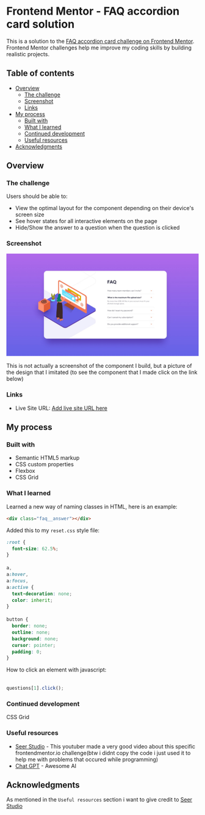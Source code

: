 # Frontend Mentor - FAQ accordion card solution

This is a solution to the [FAQ accordion card challenge on Frontend Mentor](https://www.frontendmentor.io/challenges/faq-accordion-card-XlyjD0Oam). Frontend Mentor challenges help me improve my coding skills by building realistic projects. 

## Table of contents

- [Overview](#overview)
  - [The challenge](#the-challenge)
  - [Screenshot](#screenshot)
  - [Links](#links)
- [My process](#my-process)
  - [Built with](#built-with)
  - [What I learned](#what-i-learned)
  - [Continued development](#continued-development)
  - [Useful resources](#useful-resources)
- [Acknowledgments](#acknowledgments)



## Overview

### The challenge

Users should be able to:

- View the optimal layout for the component depending on their device's screen size
- See hover states for all interactive elements on the page
- Hide/Show the answer to a question when the question is clicked

### Screenshot

![](./design/desktop-design.jpg)

This is not actually a screenshot of the component I build, but a picture of the design that I imitated (to see the component that I made click on the link below)

### Links

- Live Site URL: [Add live site URL here](https://your-live-site-url.com)

## My process

### Built with

- Semantic HTML5 markup
- CSS custom properties
- Flexbox
- CSS Grid



### What I learned


Learned a new way of naming classes in HTML, here is an example:
```html
<div class="faq__answer"></div>

```

Added this to my `reset.css` style file:
```css
:root {
  font-size: 62.5%;
}

a,
a:hover,
a:focus,
a:active {
  text-decoration: none;
  color: inherit;
}

button {
  border: none;
  outline: none;
  background: none;
  cursor: pointer;
  padding: 0;
}
```

How to click an element with javascript:
```js

questions[1].click();

```



### Continued development

CSS Grid 


### Useful resources

- [Seer Studio](https://www.youtube.com/watch?v=mLZGpEHgOO8) - This youtuber made a very good video about this specific frontendmentor.io challenge(btw i didnt copy the code i just used it to help me with problems that occured while programming)
- [Chat GPT](https://chat.openai.com/chat) - Awesome AI




## Acknowledgments
As mentioned in the `Useful resources` section i want to give credit to [Seer Studio](https://www.youtube.com/@GrizhlieCodes)
